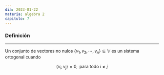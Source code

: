 ```yaml
---
dia: 2023-01-22
materia: algebra 2
capitulo: 7
---
```

### Definición
---
Un conjunto de vectores no nulos $\{v_1, v_2, \cdots, v_n\} \subseteq \mathbb{V}$ es un sistema ortogonal cuando

$$ \langle v_i, v_j \rangle = 0, \text{ para todo } i \ne j $$